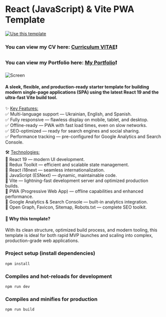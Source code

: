 # React (JavaScript) & Vite PWA Template #
[![Use this template](https://img.shields.io/badge/Use%20this%20template-darkred?style=for-the-badge)](https://github.com/Zorger27/React-JS-Template/generate)
### You can view my CV here: [Curriculum VITAE](https://zorger27.github.io)❗️ ###
### You can view my Portfolio here: [My Portfolio](https://Zorin.Expert)❗️ ###

![Screen](https://github.com/user-attachments/assets/9fa2d73c-955c-4171-b5e1-6b537ad2eabf)

#### A sleek, flexible, and production-ready starter template for building modern single-page applications (SPA) using the latest React 19 and the ultra-fast Vite build tool. ####

✨️ <ins>Key Features:</ins><br>
✅ Multi-language support — Ukrainian, English, and Spanish.<br>
✅ Fully responsive — flawless display on mobile, tablet, and desktop.<br>
✅ Offline-ready — PWA with fast load times, even on slow networks.<br>
✅ SEO-optimized — ready for search engines and social sharing.<br>
✅ Performance tracking — pre-configured for Google Analytics and Search Console.

🛠️ <ins>Technologies:</ins><br>
🔹 React 19 — modern UI development.<br>
🔹 Redux Toolkit — efficient and scalable state management.<br>
🔹 React i18next — seamless internationalization.<br>
🔹 JavaScript (ESNext) — dynamic, maintainable code.<br>
🔸 Vite — lightning-fast development server and optimized production builds.<br>
🔸 PWA (Progressive Web App) — offline capabilities and enhanced performance.<br>
🔸 Google Analytics & Search Console — built-in analytics integration.<br>
🔸 Open Graph, Favicon, Sitemap, Robots.txt — complete SEO toolkit.

#### 🚀 Why this template? ####
With its clean structure, optimized build process, and modern tooling, this template is ideal for both rapid MVP launches and scaling into complex, production-grade web applications.

### Project setup (install dependencies)
```
npm install
```

### Compiles and hot-reloads for development
```
npm run dev
```

### Compiles and minifies for production
```
npm run build
```
